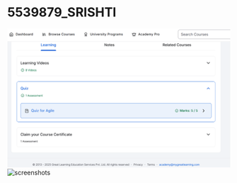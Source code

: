 # 5539879_SRISHTI
![Agile Certificate](Agile%20course%20certificate.png)
![screenshots](screenshots%20)
